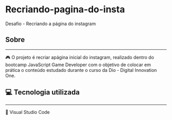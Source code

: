 # Recriando-pagina-do-insta
 Desafio - Recriando a página do instagram

## Sobre
_________________________________________________________________________
:video_game: O projeto é recriar  apágina inicial do instagram, realizado dentro do bootcamp JavaScript Game Developer com o objetivo de colocar em prática o conteúdo estudado durante o curso da Dio - Digital Innovation One.

## :computer: Tecnologia utilizada
_________________________________________________________________________

:wrench: Visual Studio Code